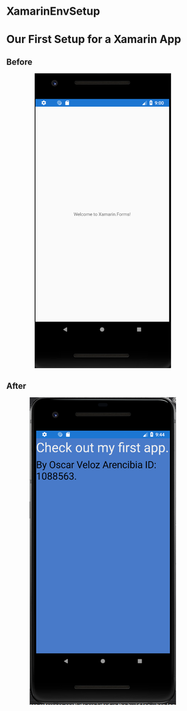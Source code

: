 # XamarinEnvSetup
# Our First Setup for a Xamarin App
## Before

<p align="center">
  <img src="https://github.com/Osv04/XamarinEnvSetup/blob/master/Before.png?raw=true">
</p>

## After
<p align="center">
  <img src="https://github.com/Osv04/XamarinEnvSetup/blob/master/After.png?raw=true">
</p>
